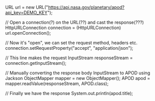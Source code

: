 URL url = new URL("https://api.nasa.gov/planetary/apod?api_key=DEMO_KEY");

// Open a connection(?) on the URL(??) and cast the response(???)
HttpURLConnection connection = (HttpURLConnection) url.openConnection();

// Now it's "open", we can set the request method, headers etc.
connection.setRequestProperty("accept", "application/json");

// This line makes the request
InputStream responseStream = connection.getInputStream();

// Manually converting the response body InputStream to APOD using Jackson
ObjectMapper mapper = new ObjectMapper();
APOD apod = mapper.readValue(responseStream, APOD.class);

// Finally we have the response
System.out.println(apod.title);

